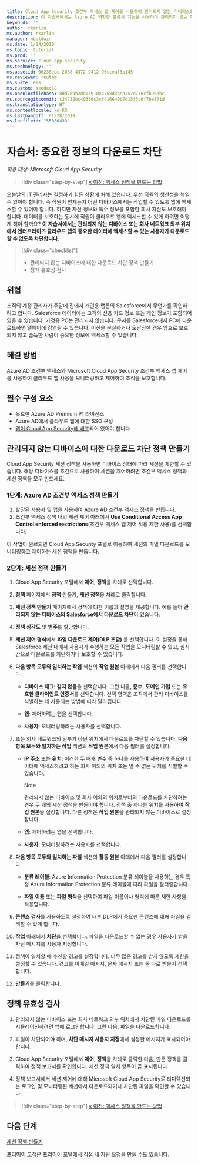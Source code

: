 ```yaml
---
title: Cloud App Security 조건부 액세스 앱 제어를 사용하여 관리되지 않는 디바이스의 다운로드 차단
description: 이 자습서에서는 Azure AD 역방향 프록시 기능을 사용하여 관리되지 않는 디바이스에서 중요한 데이터를 다운로드하지 못하도록 하여 조직을 보호하는 시나리오를 설명합니다.
keywords: ''
author: rkarlin
ms.author: rkarlin
manager: mbaldwin
ms.date: 1/24/2019
ms.topic: tutorial
ms.prod: ''
ms.service: cloud-app-security
ms.technology: ''
ms.assetid: 06238ebc-2088-4372-9412-96cceaf3b145
ms.reviewer: reutam
ms.suite: ems
ms.custom: seodec18
ms.openlocfilehash: 8dd78ab2dd03910e4758d3aea257d736cfb96abc
ms.sourcegitcommit: c24732bc40350c3cf416640b7d15f3c6f7be371d
ms.translationtype: HT
ms.contentlocale: ko-KR
ms.lasthandoff: 01/28/2019
ms.locfileid: "55086433"
---
```

# <a name="tutorial-block-download-of-sensitive-information"></a>자습서: 중요한 정보의 다운로드 차단 

*적용 대상: Microsoft Cloud App Security*

>[!div class="step-by-step"]
[« 이전: 액세스 정책을 만드는 방법](access-policy-aad.md)

오늘날의 IT 관리자는 결정하기 힘든 상황에 처해 있습니다. 우선 직원의 생산성을 높일 수 있어야 합니다. 즉 직원이 언제든지 어떤 디바이스에서든 작업할 수 있도록 앱에 액세스할 수 있어야 합니다. 하지만 자산 정보와 특수 정보를 포함한 회사 자산도 보호해야 합니다. 데이터를 보호하는 동시에 직원이 클라우드 앱에 액세스할 수 있게 하려면 어떻게 해야 할까요? **이 자습서에서는 관리되지 않는 디바이스 또는 회사 네트워크 외부 위치에서 엔터프라이즈 클라우드 앱의 중요한 데이터에 액세스할 수 있는 사용자가 다운로드할 수 없도록 차단합니다.**

> [!div class="checklist"]
> * 관리되지 않는 디바이스에 대한 다운로드 차단 정책 만들기
> * 정책 유효성 검사


## <a name="the-threat"></a>위협

조직의 계정 관리자가 주말에 집에서 개인용 랩톱의 Salesforce에서 무언가를 확인하려고 합니다. Salesforce 데이터에는 고객의 신용 카드 정보 또는 개인 정보가 포함되어 있을 수 있습니다. 가정용 PC는 관리되지 않습니다. 문서를 Salesforce에서 PC에 다운로드하면 맬웨어에 감염될 수 있습니다. 머신을 분실하거나 도난당한 경우 암호로 보호되지 않고 습득한 사람이 중요한 정보에 액세스할 수 있습니다.

## <a name="the-solution"></a>해결 방법

Azure AD 조건부 액세스와 Microsoft Cloud App Security 조건부 액세스 앱 제어를 사용하여 클라우드 앱 사용을 모니터링하고 제어하여 조직을 보호합니다.  

## <a name="prerequisites"></a>필수 구성 요소

- 유효한 Azure AD Premium P1 라이선스
- Azure AD에서 클라우드 앱에 대한 SSO 구성  
- [앱이 Cloud App Security에 배포](proxy-deployment-aad.md)되어 있어야 합니다.

## <a name="create-a-block-download-policy-for-unmanaged-devices"></a>관리되지 않는 디바이스에 대한 다운로드 차단 정책 만들기  

Cloud App Security 세션 정책을 사용하면 디바이스 상태에 따라 세션을 제한할 수 있습니다. 해당 디바이스를 조건으로 사용하여 세션을 제어하려면 조건부 액세스 정책과 세션 정책을 모두 만드세요.

### <a name="step-1-create-an-azure-ad-conditional-access-policy"></a>1단계: Azure AD 조건부 액세스 정책 만들기

1. 할당된 사용자 및 앱을 사용하여 Azure AD 조건부 액세스 정책을 만듭니다.
2. 조건부 액세스 정책 내의 세션 제어 아래에서 **Use Conditional Access App Control enforced restrictions**(조건부 액세스 앱 제어 적용 제한 사용)를 선택합니다.

이 작업이 완료되면 Cloud App Security 포털로 이동하여 세션의 파일 다운로드를 모니터링하고 제어하는 세션 정책을 만듭니다.

### <a name="step-2-create-a-session-policy"></a>2단계: 세션 정책 만들기

1. Cloud App Security 포털에서 **제어**, **정책**을 차례로 선택합니다. 

2. **정책** 페이지에서 **정책** 만들기, **세션 정책**을 차례로 클릭합니다.
 
3. **세션 정책 만들기** 페이지에서 정책에 대한 이름과 설명을 제공합니다. 예를 들어 **관리되지 않는 디바이스의 Salesforce에서 다운로드 차단**이 있습니다.

4. **정책 심각도** 및 **범주**를 할당합니다.

5. **세션 제어 형식**에서 **파일 다운로드 제어(DLP 포함)** 를 선택합니다. 이 설정을 통해 Salesforce 세션 내에서 사용자가 수행하는 모든 작업을 모니터링할 수 있고, 실시간으로 다운로드를 차단하거나 보호할 수 있습니다.

6. **다음 항목 모두와 일치하는 작업** 섹션의 **작업 원본** 아래에서 다음 필터를 선택합니다. 

   - **디바이스 태그**: **같지 않음**을 선택합니다. 그런 다음, **준수**, **도메인 가입** 또는 **유효한 클라이언트 인증서**를 선택합니다. 선택 영역은 조직에서 관리 디바이스를 식별하는 데 사용되는 방법에 따라 달라집니다. 

   - **앱**: 제어하려는 앱을 선택합니다.  

   - **사용자**: 모니터링하려는 사용자를 선택합니다.  

7. 또는 회사 네트워크의 일부가 아닌 위치에서 다운로드를 차단할 수 있습니다. **다음 항목 모두와 일치하는 작업** 섹션의 **작업 원본**에서 다음 필터를 설정합니다.

   - **IP 주소** 또는 **위치**: 이러한 두 매개 변수 중 하나를 사용하여 사용자가 중요한 데이터에 액세스하려고 하는 회사 이외의 위치 또는 알 수 없는 위치를 식별할 수 있습니다.

     > [!NOTE]
     > 관리되지 않는 디바이스 및 회사 이외의 위치로부터의 다운로드를 차단하려는 경우 두 개의 세션 정책을 만들어야 합니다. 정책 중 하나는 위치를 사용하여 **작업 원본**을 설정합니다. 다른 정책은 **작업 원본**을 관리되지 않는 디바이스로 설정합니다.

   - **앱**: 제어하려는 앱을 선택합니다.

   - **사용자**: 모니터링하려는 사용자를 선택합니다.  

8. **다음 항목 모두와 일치하는 파일** 섹션의 **활동 원본** 아래에서 다음 필터를 설정합니다. 

   - **분류 레이블**: Azure Information Protection 분류 레이블을 사용하는 경우 특정 Azure Information Protection 분류 레이블에 따라 파일을 필터링합니다.

   - **파일 이름** 또는 **파일 형식**을 선택하여 파일 이름이나 형식에 따른 제한 사항을 적용합니다.
9. **콘텐츠 검사**를 사용하도록 설정하여 내부 DLP에서 중요한 콘텐츠에 대해 파일을 검색할 수 있게 합니다. 

10. **작업** 아래에서 **차단**을 선택합니다. 파일을 다운로드할 수 없는 경우 사용자가 받을 차단 메시지를 사용자 지정합니다.  

11. 정책이 일치할 때 수신할 경고를 설정합니다. 너무 많은 경고를 받지 않도록 제한을 설정할 수 있습니다. 경고를 이메일 메시지, 문자 메시지 또는 둘 다로 받을지 선택합니다.

12. **만들기**를 클릭합니다.  

## <a name="validate-your-policy"></a>정책 유효성 검사

1. 관리되지 않는 디바이스 또는 회사 네트워크 외부 위치에서 차단된 파일 다운로드를 시뮬레이션하려면 앱에 로그인합니다. 그런 다음, 파일을 다운로드합니다.

2. 파일이 차단되어야 하며, **차단 메시지 사용자 지정**에서 설정한 메시지가 표시되어야 합니다. 

3. Cloud App Security 포털에서 **제어**, **정책**을 차례로 클릭한 다음, 만든 정책을 클릭하여 정책 보고서를 확인합니다. 세션 정책 일치 항목이 곧 표시됩니다. 

4. 정책 보고서에서 세션 제어에 대해 Microsoft Cloud App Security로 리디렉션되는 로그인 및 모니터링된 세션에서 다운로드되거나 차단된 파일을 확인할 수 있습니다.

>[!div class="step-by-step"]
[« 이전: 액세스 정책을 만드는 방법](access-policy-aad.md)

## <a name="next-steps"></a>다음 단계
  
[세션 정책 만들기](session-policy-aad.md)   

[프리미어 고객은 프리미어 포털에서 직접 새 지원 요청을 만들 수도 있습니다.](https://premier.microsoft.com/)  
  
  